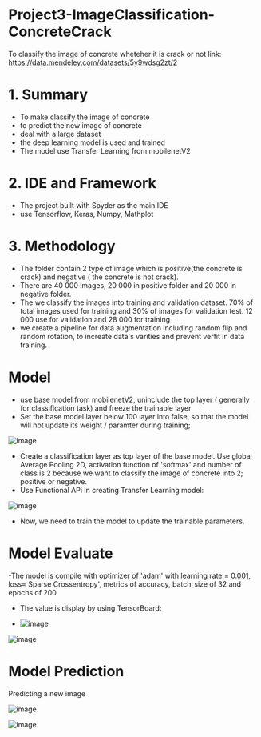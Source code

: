 # Project3-ImageClassification-ConcreteCrack
To classify the image of concrete wheteher it is crack or not
 link: https://data.mendeley.com/datasets/5y9wdsg2zt/2
 
 
# 1. Summary
 - To make classify the image of concrete
 - to predict the new image of concrete
 - deal with a large dataset
 - the deep learning model is used and trained
 - The model use Transfer Learning from mobilenetV2

# 2. IDE and Framework
- The project built with Spyder as the main IDE
- use Tensorflow, Keras, Numpy, Mathplot

# 3. Methodology
- The folder contain 2 type of image which is positive(the concrete is crack) and negative ( the concrete is not crack).
- There are 40 000 images, 20 000 in positive folder and 20 000 in negative folder.
- The we classify the images into training and validation dataset. 70% of total images used for training and 30% of images for validation test. 12 000 use for validation and 28 000 for training
- we create a pipeline for data augmentation including random flip and random rotation, to increate data's varities and prevent verfit in data training.


# Model
- use base model from mobilenetV2, uninclude the top layer ( generally for classification task) and freeze the trainable layer
- Set the base model layer below 100 layer into false, so that the model will not update its weight / paramter during training;

![image](https://user-images.githubusercontent.com/73817610/176494829-5ae4fc4e-20ee-4efb-aa84-ee04af04da8e.png)

- Create a classification layer as top layer of the base model. Use global Average Pooling 2D, activation function of 'softmax' and number of class is 2 because we want to classify the image of concrete into 2; positive or negative.
- Use Functional APi in creating Transfer Learning model:

![image](https://user-images.githubusercontent.com/73817610/176495848-929b26a3-213a-4836-9cda-c520d0cc6fea.png)

- Now, we need to train the model to update the trainable parameters.

# Model Evaluate
-The model is compile with optimizer of 'adam' with learning rate = 0.001, loss= Sparse Crossentropy', metrics of accuracy, batch_size of 32 and epochs of 200
- The value is display by using TensorBoard:

- ![image](https://user-images.githubusercontent.com/73817610/175440981-0a8b8a63-ebb4-4260-94d2-fb949a20e101.png)


![image](https://user-images.githubusercontent.com/73817610/175440728-ddd1fd46-2706-4a09-857e-b45ad99b5122.png)

# Model Prediction

Predicting a new image

![image](https://user-images.githubusercontent.com/73817610/175445492-b8bc30a0-276a-4f99-ab58-0808cd018dc3.png)

![image](https://user-images.githubusercontent.com/73817610/175445528-89291039-bd9d-4bd7-89a9-07072873e46c.png)


